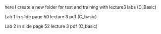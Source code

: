 here I create a new folder for test and training with lecture3 labs (C_Basic) 

Lab 1 in slide page 50 lecture 3 pdf (C_basic)

Lab 2 in slide page 52 lecture 3 pdf (C_basic)

